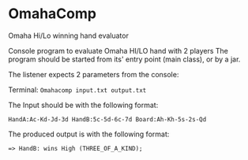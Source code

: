 # OmahaComp
Omaha Hi/Lo winning hand evaluator

Console program to evaluate Omaha HI/LO hand with 2 players
The program should be started from its' entry point (main class), or by a jar.

The listener expects 2 parameters from the console:

Terminal: `Omahacomp input.txt output.txt`

The Input should be with the following format:

`HandA:Ac-Kd-Jd-3d HandB:5c-5d-6c-7d Board:Ah-Kh-5s-2s-Qd`

The produced output is with the following format:

`=> HandB: wins High (THREE_OF_A_KIND); `


